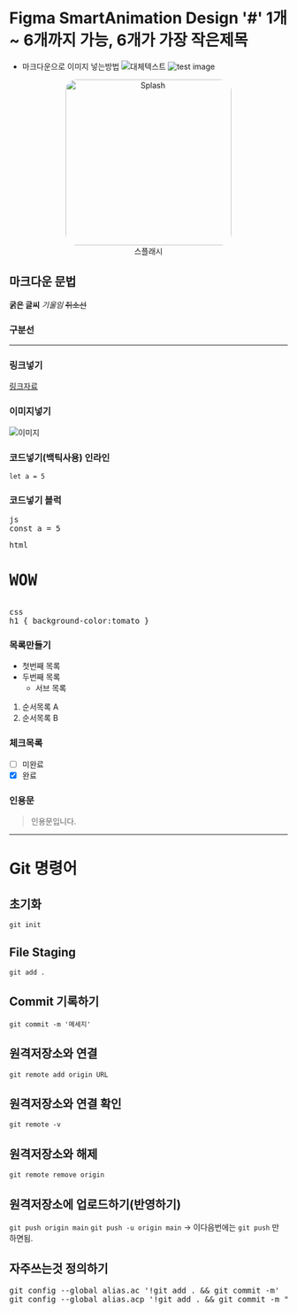 # Figma SmartAnimation Design '#' 1개 ~ 6개까지 가능, 6개가 가장 작은제목

- 마크다운으로 이미지 넣는방법 ![대체텍스트](이미지경로)
  ![test image](./images/icon/home.svg)

<figure style="text-align:center;">
    <img src="./images/Splash.png" alt="Splash" style="width:300px;border-radius:20px">
    <figcaption>스플래시</figcaption>
</figure>

## 마크다운 문법

**굵은 글씨**
_기울임_
~~취소선~~

### 구분선

---

### 링크넣기

[링크자료](https://www.naver.com)

### 이미지넣기

![이미지](이미지경로)

### 코드넣기(백틱사용) 인라인

`let a = 5`

### 코드넣기 블럭

<pre>js<br>const a = 5</pre>
<pre>html<br><h1>WOW</h1></pre>
<pre>css<br>h1 { background-color:tomato }</pre>

### 목록만들기

- 첫번째 목록
- 두번째 목록
  - 서브 목록

1. 순서목록 A
2. 순서목록 B

### 체크목록

- [ ] 미완료
- [x] 완료

### 인용문

> 인용문입니다. <br>

---

# Git 명령어

## 초기화

`git init`

## File Staging

`git add .`

## Commit 기록하기

`git commit -m '메세지'`

## 원격저장소와 연결

`git remote add origin URL`

## 원격저장소와 연결 확인

`git remote -v`

## 원격저장소와 해제

`git remote remove origin`

## 원격저장소에 업로드하기(반영하기)

`git push origin main`
`git push -u origin main` -> 이다음번에는 `git push` 만 하면됨.

## 자주쓰는것 정의하기

<pre>
git config --global alias.ac '!git add . && git commit -m'
git config --global alias.acp '!git add . && git commit -m "update" && git push origin main"
</pre>
